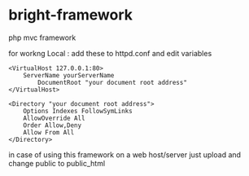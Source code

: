 # bright-framework

php mvc framework 

for workng Local : add these to httpd.conf and edit variables
```
<VirtualHost 127.0.0.1:80>
	ServerName yourServerName
        DocumentRoot "your document root address"
</VirtualHost>

<Directory "your document root address">
    Options Indexes FollowSymLinks
    AllowOverride All
    Order Allow,Deny
    Allow From All
</Directory>
```
in case of using this framework on a web host/server just upload and change public to public_html

